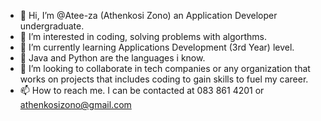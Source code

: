 - 👋 Hi, I’m @Atee-za (Athenkosi Zono) an Application Developer undergraduate.
- 👀 I’m interested in coding, solving problems with algorthms. 
- 🌱 I’m currently learning Applications Development (3rd Year) level.
- 💞️ Java and Python are the languages i know.
- 💞️ I’m looking to collaborate in tech companies or any organization that works on projects that includes coding to gain skills to fuel my career.
- 📫 How to reach me. I can be contacted at 083 861 4201 or athenkosizono@gmail.com

<!---
Atee-za/Atee-za is a ✨ special ✨ repository because its `README.md` (this file) appears on your GitHub profile.
You can click the Preview link to take a look at your changes.
--->
